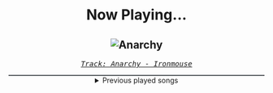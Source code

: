 <div align="center"> 
<h1>Now Playing...</h1>

![Anarchy](https://i.scdn.co/image/ab67616d00001e02d4c5bb8c6b92e42ab86d2a7f)
--
_<samp><a href="https://open.spotify.com/track/3XxICtgWrk0kE4ROjhQlnz">Track: Anarchy - Ironmouse</a></samp>_

<div style="border: 1px #4B5054 solid"></div>
<details>
  <summary>
    Previous played songs
  </summary>
  <table>
    <thead>
      <tr>
        <th>
          Artist
        </th>
        <th>
          Song
        </th>
        <th>
          Link
        </th>
      </tr>
    </thead>
    <tbody>
      <tr><td>Ironmouse</td><td>Anarchy</td><td><a href="https://open.spotify.com/track/3XxICtgWrk0kE4ROjhQlnz">https://open.spotify.com/track/3XxICtgWrk0kE4ROjhQlnz</a></td></tr><tr><td>Ironmouse</td><td>Anarchy</td><td><a href="https://open.spotify.com/track/3XxICtgWrk0kE4ROjhQlnz">https://open.spotify.com/track/3XxICtgWrk0kE4ROjhQlnz</a></td></tr><tr><td>Ironmouse</td><td>Anarchy</td><td><a href="https://open.spotify.com/track/3XxICtgWrk0kE4ROjhQlnz">https://open.spotify.com/track/3XxICtgWrk0kE4ROjhQlnz</a></td></tr><tr><td>Ironmouse</td><td>Anarchy</td><td><a href="https://open.spotify.com/track/3XxICtgWrk0kE4ROjhQlnz">https://open.spotify.com/track/3XxICtgWrk0kE4ROjhQlnz</a></td></tr><tr><td>Ironmouse</td><td>Anarchy</td><td><a href="https://open.spotify.com/track/3XxICtgWrk0kE4ROjhQlnz">https://open.spotify.com/track/3XxICtgWrk0kE4ROjhQlnz</a></td></tr><tr><td>Ironmouse</td><td>Anarchy</td><td><a href="https://open.spotify.com/track/3XxICtgWrk0kE4ROjhQlnz">https://open.spotify.com/track/3XxICtgWrk0kE4ROjhQlnz</a></td></tr><tr><td>Ironmouse</td><td>Anarchy</td><td><a href="https://open.spotify.com/track/3XxICtgWrk0kE4ROjhQlnz">https://open.spotify.com/track/3XxICtgWrk0kE4ROjhQlnz</a></td></tr><tr><td>ENMA</td><td>Kaiserchakra</td><td><a href="https://open.spotify.com/track/3PcjH8VkfOlQSCtepBX7LH">https://open.spotify.com/track/3PcjH8VkfOlQSCtepBX7LH</a></td></tr><tr><td>Blue Stahli</td><td>Not Over Til We Say So</td><td><a href="https://open.spotify.com/track/4GWjjctYOXTUs5lyCZvbNt">https://open.spotify.com/track/4GWjjctYOXTUs5lyCZvbNt</a></td></tr><tr><td>Adelitas Way</td><td>Invincible</td><td><a href="https://open.spotify.com/track/4FthwGFz9SVZgCVqxNXsSK">https://open.spotify.com/track/4FthwGFz9SVZgCVqxNXsSK</a></td></tr><tr><td>Cliff Lin</td><td>Heavy Metal Machine</td><td><a href="https://open.spotify.com/track/7A70xqbz6rI67S9daNvt4F">https://open.spotify.com/track/7A70xqbz6rI67S9daNvt4F</a></td></tr><tr><td>Essenger</td><td>Empire Of Steel</td><td><a href="https://open.spotify.com/track/4JKW3b6JpBi6PBWirDE4W9">https://open.spotify.com/track/4JKW3b6JpBi6PBWirDE4W9</a></td></tr><tr><td>Sebastian Komor</td><td>Pedal To The Metal</td><td><a href="https://open.spotify.com/track/1u7fM795Jv8loKQD6KdwSY">https://open.spotify.com/track/1u7fM795Jv8loKQD6KdwSY</a></td></tr><tr><td>Blue Stahli</td><td>Takedown</td><td><a href="https://open.spotify.com/track/7IAM9raV8CpUgl3oHtOmZj">https://open.spotify.com/track/7IAM9raV8CpUgl3oHtOmZj</a></td></tr><tr><td>Hyper</td><td>FCKD</td><td><a href="https://open.spotify.com/track/6w9zusNDxi0gmcH6FrHRtE">https://open.spotify.com/track/6w9zusNDxi0gmcH6FrHRtE</a></td></tr><tr><td>Paul Udarov</td><td>Anti-Hero</td><td><a href="https://open.spotify.com/track/3QHCjtfR5SJGUXv3F0PocG">https://open.spotify.com/track/3QHCjtfR5SJGUXv3F0PocG</a></td></tr><tr><td>Cliff Lin</td><td>Total Annihilation</td><td><a href="https://open.spotify.com/track/46HmrPuHYRtgfZsZx4ixz7">https://open.spotify.com/track/46HmrPuHYRtgfZsZx4ixz7</a></td></tr><tr><td>Sightless in Shadow</td><td>Diabolical Suitor</td><td><a href="https://open.spotify.com/track/5Jfz4UI8I5b1UOSjDaDJM2">https://open.spotify.com/track/5Jfz4UI8I5b1UOSjDaDJM2</a></td></tr><tr><td>Blue Stahli</td><td>Ready Aim Fire</td><td><a href="https://open.spotify.com/track/4am4K4T77bNZTlYmX3GMYa">https://open.spotify.com/track/4am4K4T77bNZTlYmX3GMYa</a></td></tr><tr><td>The Wreckage</td><td>Breaking Through</td><td><a href="https://open.spotify.com/track/781bCQjAUwwvfqlLV1ktnH">https://open.spotify.com/track/781bCQjAUwwvfqlLV1ktnH</a></td></tr>
    </tbody>
  </table>
</details>

</div>
